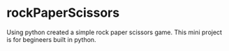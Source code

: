 # rockPaperScissors
Using python created a simple rock paper scissors game.
This mini project is for begineers built in python.
